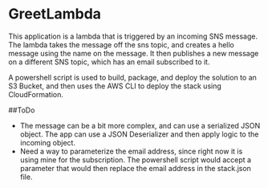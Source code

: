 # GreetLambda
This application is a lambda that is triggered by an incoming SNS message. The lambda takes the message off the sns topic, and creates a hello message using the name on the message. It then publishes a new message on a different SNS topic, which has an email subscribed to it.

A powershell script is used to build, package, and deploy the solution to an S3 Bucket, and then uses the AWS CLI to deploy the stack using CloudFormation.

##ToDo

* The message can be a bit more complex, and can use a serialized JSON object. The app can use a JSON Deserializer and then apply logic to the incoming object. 
* Need a way to parameterize the email address, since right now it is using mine for the subscription. The powershell script would accept a parameter that would then replace the email address in the stack.json file. 
